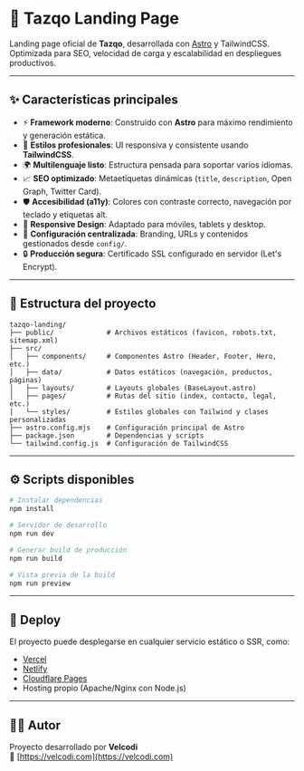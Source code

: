 # 🚀 Tazqo Landing Page

Landing page oficial de **Tazqo**, desarrollada con [Astro](https://astro.build/) y TailwindCSS.  
Optimizada para SEO, velocidad de carga y escalabilidad en despliegues productivos.

---

## ✨ Características principales

- ⚡ **Framework moderno**: Construido con **Astro** para máximo rendimiento y generación estática.
- 🎨 **Estilos profesionales**: UI responsiva y consistente usando **TailwindCSS**.
- 🌍 **Multilenguaje listo**: Estructura pensada para soportar varios idiomas.
- 📈 **SEO optimizado**: Metaetiquetas dinámicas (`title`, `description`, Open Graph, Twitter Card).
- 🛡️ **Accesibilidad (a11y)**: Colores con contraste correcto, navegación por teclado y etiquetas alt.
- 📱 **Responsive Design**: Adaptado para móviles, tablets y desktop.
- 🔧 **Configuración centralizada**: Branding, URLs y contenidos gestionados desde `config/`.
- 🔒 **Producción segura**: Certificado SSL configurado en servidor (Let's Encrypt).

---

## 📂 Estructura del proyecto

```
tazqo-landing/
├── public/             # Archivos estáticos (favicon, robots.txt, sitemap.xml)
├── src/
│   ├── components/     # Componentes Astro (Header, Footer, Hero, etc.)
│   ├── data/           # Datos estáticos (navegación, productos, páginas)
│   ├── layouts/        # Layouts globales (BaseLayout.astro)
│   ├── pages/          # Rutas del sitio (index, contacto, legal, etc.)
│   └── styles/         # Estilos globales con Tailwind y clases personalizadas
├── astro.config.mjs    # Configuración principal de Astro
├── package.json        # Dependencias y scripts
└── tailwind.config.js  # Configuración de TailwindCSS
```

---

## ⚙️ Scripts disponibles

```bash
# Instalar dependencias
npm install

# Servidor de desarrollo
npm run dev

# Generar build de producción
npm run build

# Vista previa de la build
npm run preview
```

---

## 🚀 Deploy

El proyecto puede desplegarse en cualquier servicio estático o SSR, como:

- [Vercel](https://vercel.com/)
- [Netlify](https://www.netlify.com/)
- [Cloudflare Pages](https://pages.cloudflare.com/)
- Hosting propio (Apache/Nginx con Node.js)

---

## 👨‍💻 Autor

Proyecto desarrollado por **Velcodi**  
🔗 [https://velcodi.com](https://velcodi.com)
